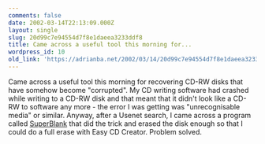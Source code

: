 ```yaml
---
comments: false
date: 2002-03-14T22:13:09.000Z
layout: single
slug: 20d99c7e94554d7f8e1daeea3233ddf8
title: Came across a useful tool this morning for...
wordpress_id: 10
old_link: 'https://adrianba.net/2002/03/14/20d99c7e94554d7f8e1daeea3233ddf8/'
---
```

Came across a useful tool this morning for recovering CD-RW disks
that have somehow become "corrupted". My CD writing software had
crashed while writing to a CD-RW disk and that meant that it didn't
look like a CD-RW to software any more - the error I was getting
was "unrecognisable media" or similar. Anyway, after a Usenet
search, I came across a program called
[
SuperBlank](http://home.planetinternet.be/~ping3828/websitedata/superblank/superblank.html) that did the trick and erased the disk enough
so that I could do a full erase with Easy CD Creator. Problem
solved.

